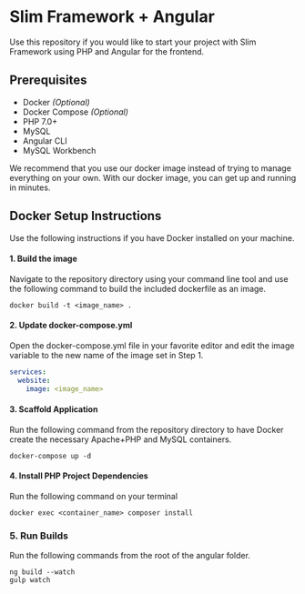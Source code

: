 # Slim Framework + Angular
Use this repository if you would like to start your project with Slim Framework using PHP and Angular for the frontend.

## Prerequisites
* Docker *(Optional)*
* Docker Compose *(Optional)*
* PHP 7.0+
* MySQL
* Angular CLI
* MySQL Workbench

We recommend that you use our docker image instead of trying to manage everything on your own. With our docker image, you can get up and running in minutes.

## Docker Setup Instructions
Use the following instructions if you have Docker installed on your machine.

#### 1. Build the image
Navigate to the repository directory using your command line tool and use the following command to build the included dockerfile as an image.
```shell
docker build -t <image_name> . 
```

#### 2. Update docker-compose.yml
Open the docker-compose.yml file in your favorite editor and edit the image variable to the new name of the image set in Step 1.
```yml
services:
  website:
    image: <image_name>
```

#### 3. Scaffold Application
Run the following command from the repository directory to have Docker create the necessary Apache+PHP and MySQL containers.
```shell
docker-compose up -d
```

#### 4. Install PHP Project Dependencies
Run the following command on your terminal
```shell
docker exec <container_name> composer install
```

### 5. Run Builds
Run the following commands from the root of the angular folder.
```shell
ng build --watch
gulp watch
```